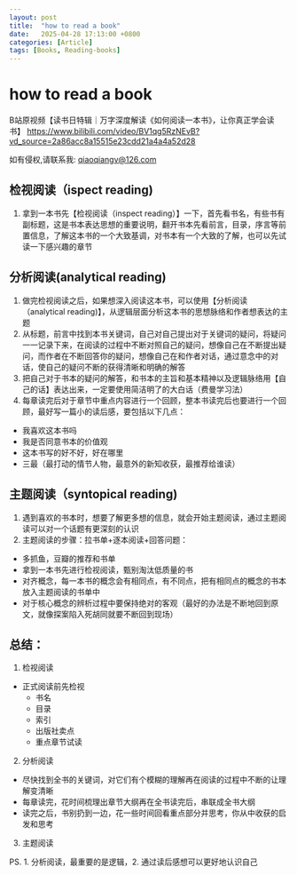 ```yaml
---
layout: post
title:  "how to read a book"
date:   2025-04-28 17:13:00 +0800
categories: [Article]
tags: [Books, Reading-books]
---
```

# how to read a book

B站原视频【读书日特辑｜万字深度解读《如何阅读一本书》，让你真正学会读书】
<https://www.bilibili.com/video/BV1qg5RzNEvB?vd_source=2a86acc8a15515e23cdd21a4a4a52d28>

如有侵权,请联系我: qiaoqiangv@126.com

## 检视阅读（ispect reading)

1. 拿到一本书先【检视阅读（inspect reading）】一下，首先看书名，有些书有副标题，这是书本表达思想的重要说明，翻开书本先看前言，目录，序言等前置信息，了解这本书的一个大致基调，对书本有一个大致的了解，也可以先试读一下感兴趣的章节

## 分析阅读(analytical reading)

1. 做完检视阅读之后，如果想深入阅读这本书，可以使用【分析阅读（analytical reading)】，从逻辑层面分析这本书的思想脉络和作者想表达的主题
2. 从标题，前言中找到本书关键词，自己对自己提出对于关键词的疑问，将疑问一一记录下来，在阅读的过程中不断对照自己的疑问，想像自己在不断提出疑问，而作者在不断回答你的疑问，想像自己在和作者对话，通过意念中的对话，使自己的疑问不断的获得清晰和明确的解答
3. 把自己对于书本的疑问的解答，和书本的主旨和基本精神以及逻辑脉络用【自己的话】表达出来，一定要使用简洁明了的大白话（费曼学习法）
4. 每章读完后对于章节中重点内容进行一个回顾，整本书读完后也要进行一个回顾，最好写一篇小的读后感，要包括以下几点：
- 我喜欢这本书吗
- 我是否同意书本的价值观
- 这本书写的好不好，好在哪里
- 三最（最打动的情节人物，最意外的新知收获，最推荐给谁读）

## 主题阅读（syntopical reading)

1. 遇到喜欢的书本时，想要了解更多想的信息，就会开始主题阅读，通过主题阅读可以对一个话题有更深刻的认识
2. 主题阅读的步骤：拉书单+逐本阅读+回答问题：
- 多抓鱼，豆瓣的推荐和书单
- 拿到一本书先进行检视阅读，甄别淘汰低质量的书
- 对齐概念，每一本书的概念会有相同点，有不同点，把有相同点的概念的书本放入主题阅读的书单中
- 对于核心概念的辨析过程中要保持绝对的客观（最好的办法是不断地回到原文，就像探案陷入死胡同就要不断回到现场）

## 总结：

1. 检视阅读
- 正式阅读前先检视
  - 书名
  - 目录
  - 索引
  - 出版社卖点
  - 重点章节试读

2. 分析阅读
- 尽快找到全书的关键词，对它们有个模糊的理解再在阅读的过程中不断的让理解变清晰
- 每章读完，花时间梳理出章节大纲再在全书读完后，串联成全书大纲
- 读完之后，书别扔到一边，花一些时间回看重点部分并思考，你从中收获的启发和思考

3. 主题阅读



PS. 1. 分析阅读，最重要的是逻辑，2. 通过读后感想可以更好地认识自己

